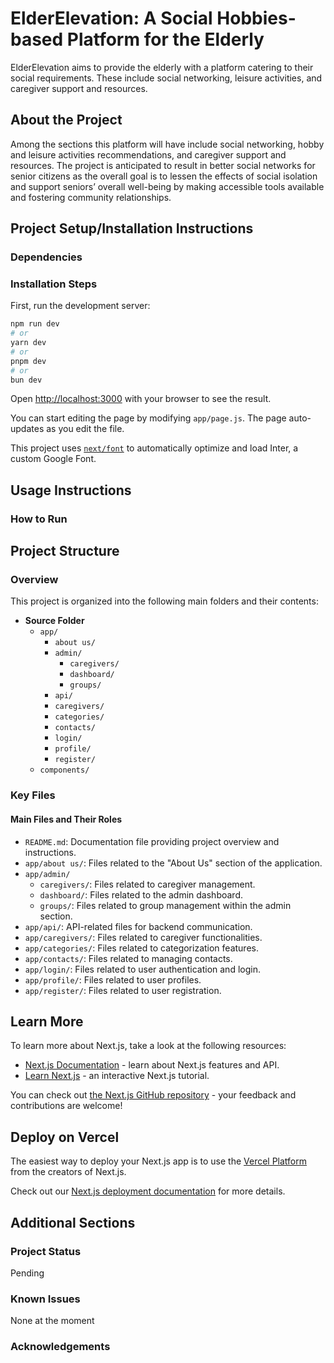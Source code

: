 # ElderElevation: A Social Hobbies-based Platform for the Elderly
ElderElevation aims to provide the elderly with a platform catering to their social requirements. These include social networking, leisure activities, and caregiver support and resources.

## About the Project

Among the sections this platform will have include social networking, hobby and leisure activities recommendations, and caregiver support and resources. The project is anticipated to result in better social networks for senior citizens as the overall goal is to lessen the effects of social isolation and support seniors’ overall well-being by making accessible tools available and fostering community relationships.


## Project Setup/Installation Instructions

### Dependencies




### Installation Steps

First, run the development server:

```bash
npm run dev
# or
yarn dev
# or
pnpm dev
# or
bun dev
```

Open [http://localhost:3000](http://localhost:3000) with your browser to see the result.

You can start editing the page by modifying `app/page.js`. The page auto-updates as you edit the file.

This project uses [`next/font`](https://nextjs.org/docs/basic-features/font-optimization) to automatically optimize and load Inter, a custom Google Font.

## Usage Instructions

### How to Run
## Project Structure

### Overview

This project is organized into the following main folders and their contents:

- **Source Folder**
  - `app/`
    - `about us/`
    - `admin/`
      - `caregivers/`
      - `dashboard/`
      - `groups/`
    - `api/`
    - `caregivers/`
    - `categories/`
    - `contacts/`
    - `login/`
    - `profile/`
    - `register/`
  - `components/`

### Key Files

#### Main Files and Their Roles

- `README.md`: Documentation file providing project overview and instructions.
- `app/about us/`: Files related to the "About Us" section of the application.
- `app/admin/`
  - `caregivers/`: Files related to caregiver management.
  - `dashboard/`: Files related to the admin dashboard.
  - `groups/`: Files related to group management within the admin section.
- `app/api/`: API-related files for backend communication.
- `app/caregivers/`: Files related to caregiver functionalities.
- `app/categories/`: Files related to categorization features.
- `app/contacts/`: Files related to managing contacts.
- `app/login/`: Files related to user authentication and login.
- `app/profile/`: Files related to user profiles.
- `app/register/`: Files related to user registration.



## Learn More

To learn more about Next.js, take a look at the following resources:

- [Next.js Documentation](https://nextjs.org/docs) - learn about Next.js features and API.
- [Learn Next.js](https://nextjs.org/learn) - an interactive Next.js tutorial.

You can check out [the Next.js GitHub repository](https://github.com/vercel/next.js/) - your feedback and contributions are welcome!

## Deploy on Vercel

The easiest way to deploy your Next.js app is to use the [Vercel Platform](https://vercel.com/new?utm_medium=default-template&filter=next.js&utm_source=create-next-app&utm_campaign=create-next-app-readme) from the creators of Next.js.

Check out our [Next.js deployment documentation](https://nextjs.org/docs/deployment) for more details.

## Additional Sections
### Project Status
Pending

### Known Issues
None at the moment

### Acknowledgements



